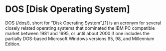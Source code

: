 # DOS [Disk Operating System]
DOS (/dɒs/), short for "Disk Operating System",[1] is an acronym for several closely related operating systems that dominated the IBM PC compatible market between 1981 and 1995, or until about 2000 if one includes the partially DOS-based Microsoft Windows versions 95, 98, and Millennium Edition.
